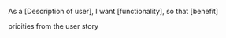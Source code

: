As a [Description of user],
I want [functionality],
so that [benefit]

prioities from the user story


